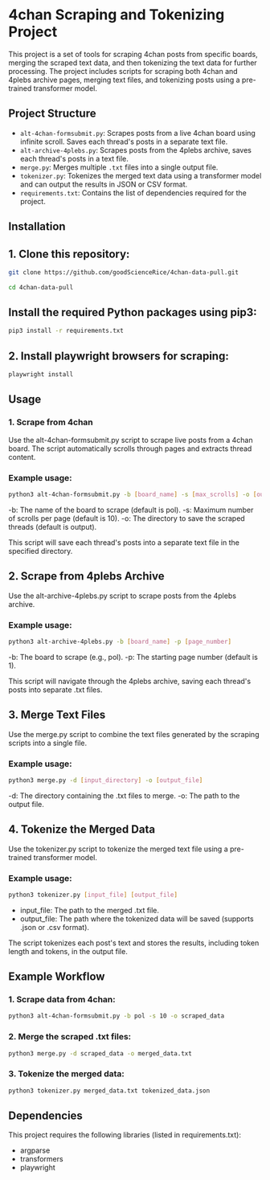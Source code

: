 # 4chan Scraping and Tokenizing Project   

This project is a set of tools for scraping 4chan posts from specific boards, merging the scraped text data, and then tokenizing the text data for further processing. The project includes scripts for scraping both 4chan and 4plebs archive pages, merging text files, and tokenizing posts using a pre-trained transformer model.

## Project Structure

- `alt-4chan-formsubmit.py`: Scrapes posts from a live 4chan board using infinite scroll. Saves each thread's posts in a separate text file.
- `alt-archive-4plebs.py`: Scrapes posts from the 4plebs archive, saves each thread's posts in a text file.
- `merge.py`: Merges multiple `.txt` files into a single output file.
- `tokenizer.py`: Tokenizes the merged text data using a transformer model and can output the results in JSON or CSV format.
- `requirements.txt`: Contains the list of dependencies required for the project.

## Installation

## 1. Clone this repository:
```bash
git clone https://github.com/goodScienceRice/4chan-data-pull.git
   
cd 4chan-data-pull
``` 

## Install the required Python packages using pip3:
```bash
pip3 install -r requirements.txt
```
## 2. Install playwright browsers for scraping:
```bash
playwright install
```
## Usage
### 1. Scrape from 4chan
Use the alt-4chan-formsubmit.py script to scrape live posts from a 4chan board. The script automatically scrolls through pages and extracts thread content.

### Example usage:
```bash
python3 alt-4chan-formsubmit.py -b [board_name] -s [max_scrolls] -o [output_directory]
```
-b: The name of the board to scrape (default is pol).
-s: Maximum number of scrolls per page (default is 10).
-o: The directory to save the scraped threads (default is output).

This script will save each thread's posts into a separate text file in the specified directory.

## 2. Scrape from 4plebs Archive
Use the alt-archive-4plebs.py script to scrape posts from the 4plebs archive.

### Example usage:
```bash
python3 alt-archive-4plebs.py -b [board_name] -p [page_number]
```
-b: The board to scrape (e.g., pol).
-p: The starting page number (default is 1).

This script will navigate through the 4plebs archive, saving each thread's posts into separate .txt files.

##  3. Merge Text Files
Use the merge.py script to combine the text files generated by the scraping scripts into a single file.

### Example usage:
```bash
python3 merge.py -d [input_directory] -o [output_file]
```
-d: The directory containing the .txt files to merge.
-o: The path to the output file.

## 4. Tokenize the Merged Data
Use the tokenizer.py script to tokenize the merged text file using a pre-trained transformer model.

### Example usage:
```bash
python3 tokenizer.py [input_file] [output_file]
```
- input_file: The path to the merged .txt file.
- output_file: The path where the tokenized data will be saved (supports .json or .csv format).

The script tokenizes each post's text and stores the results, including token length and tokens, in the output file.

## Example Workflow

### 1. Scrape data from 4chan:
```bash
python3 alt-4chan-formsubmit.py -b pol -s 10 -o scraped_data
```
### 2. Merge the scraped .txt files:
```bash
python3 merge.py -d scraped_data -o merged_data.txt
```
### 3. Tokenize the merged data:
```bash
python3 tokenizer.py merged_data.txt tokenized_data.json
```
## Dependencies
This project requires the following libraries (listed in requirements.txt):

- argparse
- transformers
- playwright